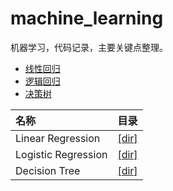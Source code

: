 # machine_learning
机器学习，代码记录，主要关键点整理。

* [线性回归](https://github.com/tonyztao/machine_learning/blob/master/linear_regression/linear_regression.md)  
* [逻辑回归](https://github.com/tonyztao/machine_learning/blob/master/logistic_regression/logistic_regression.md)  
* [决策树](https://github.com/tonyztao/machine_learning/blob/master/decision%20tree/decision_tree.md)  

|名称                  |目录         |
|:--------------------|-------------|
| Linear Regression   | [[dir]](https://github.com/tonyztao/machine_learning/tree/master/linear_regression)|
| Logistic Regression | [[dir]](https://github.com/tonyztao/machine_learning/tree/master/logistic_regression)|
| Decision Tree       | [[dir]](https://github.com/tonyztao/machine_learning/tree/master/decision%20tree)|



